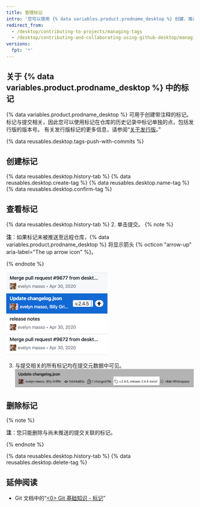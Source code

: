 ```yaml
---
title: 管理标记
intro: '您可以使用 {% data variables.product.prodname_desktop %} 创建、推送和查看标记。'
redirect_from:
  - /desktop/contributing-to-projects/managing-tags
  - /desktop/contributing-and-collaborating-using-github-desktop/managing-tags
versions:
  fpt: '*'
---
```


## 关于 {% data variables.product.prodname_desktop %} 中的标记

{% data variables.product.prodname_desktop %} 可用于创建带注释的标记。 标记与提交相关，因此您可以使用标记在仓库的历史记录中标记单独的点，包括发行版的版本号。 有关发行版标记的更多信息，请参阅“[关于发行版](/github/administering-a-repository/about-releases)。”

{% data reusables.desktop.tags-push-with-commits %}

## 创建标记

{% data reusables.desktop.history-tab %}
{% data reusables.desktop.create-tag %}
{% data reusables.desktop.name-tag %}
{% data reusables.desktop.confirm-tag %}

## 查看标记

{% data reusables.desktop.history-tab %}
2. 单击提交。
  {% note %}

  **注**：如果标记未被推送至远程仓库，{% data variables.product.prodname_desktop %} 将显示箭头 {% octicon "arrow-up" aria-label="The up arrow icon" %}。

  {% endnote %}

  ![查看历史记录中的标记](/assets/images/help/desktop/viewing-tags-in-history.png)

3. 与提交相关的所有标记均在提交元数据中可见。 ![查看提交中的标记](/assets/images/help/desktop/viewing-tags-in-commit.png)

## 删除标记

{% note %}

**注**：您只能删除与尚未推送的提交关联的标记。

{% endnote %}

{% data reusables.desktop.history-tab %}
{% data reusables.desktop.delete-tag %}

## 延伸阅读

- Git 文档中的“[<0> Git 基础知识 - 标记](https://git-scm.com/book/en/v2/Git-Basics-Tagging)”
